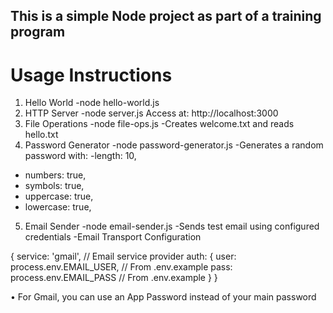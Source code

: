 ## This is a simple Node project as part of a training program

# Usage Instructions
1. Hello World
-node hello-world.js
2. HTTP Server
-node server.js
Access at: http://localhost:3000
3. File Operations
-node file-ops.js
-Creates welcome.txt and reads hello.txt
4. Password Generator
-node password-generator.js
-Generates a random password with:
-length: 10,  
-	numbers: true,
-	symbols: true, 
-	uppercase: true,
-	lowercase: true,
5. Email Sender
-node email-sender.js
-Sends test email using configured credentials
-Email Transport Configuration

{
  service: 'gmail',    // Email service provider
  auth: {
    user: process.env.EMAIL_USER,  // From .env.example
    pass: process.env.EMAIL_PASS   // From .env.example
  }
}

•	For Gmail, you can use an App Password instead of your main password


